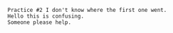     Practice #2 I don't know where the first one went.
    Hello this is confusing.
    Someone please help.
